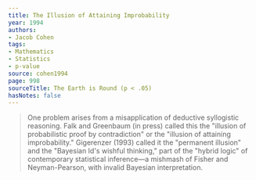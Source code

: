 ```yaml
---
title: The Illusion of Attaining Improbability
year: 1994
authors:
- Jacob Cohen
tags:
- Mathematics
- Statistics
- p-value
source: cohen1994
page: 998
sourceTitle: The Earth is Round (p < .05)
hasNotes: false
---
```


> One problem arises from a misapplication of deductive syllogistic reasoning.
> Falk and Greenbaum (in press) called this the
>   "illusion of probabilistic proof by contradiction" or the "illusion of attaining improbability."
> Gigerenzer (1993) called it the "permanent illusion" and the "Bayesian Id's wishful thinking,"
>   part of the "hybrid logic" of contemporary statistical inference—a mishmash of Fisher and Neyman-Pearson,
>   with invalid Bayesian interpretation.
